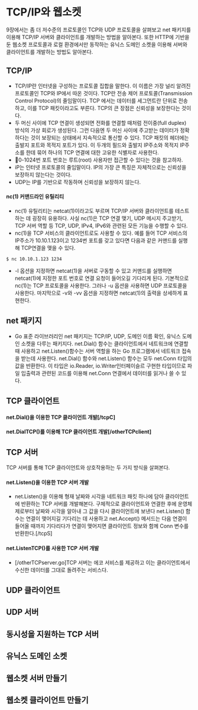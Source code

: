 # TCP/IP와 웹소켓
9장에서는 좀 더 저수준의 프로토콜인 TCP와 UDP 프로토콜을 살펴보고 net 패키지를 이용해 TCP/IP 서버와 클라이언트를 개발하는 방법을 알아본다. 또한 HTTP에 기반을 둔 웹소켓 프로토콜과 로컬 환경에서만 동작하는 유닉스 도메인 소켓을 이용해 서버와 클라이언트를 개발하는 방법도 알아본다.

## TCP/IP
- TCP/IP란 인터넷을 구성하는 프로토콜 집합을 말한다. 이 이름은 가장 널리 알려진 프로토콜인 TCP와 IP에서 따온 것이다. TCP란 전송 제어 프로토콜(Transmission Control Protocol)의 줄임말이다. TCP 에서는 데이터를 세그먼트란 단위로 전송하고, 이를 TCP 패킷이라고도 부른다. TCP의 큰 장점은 신뢰성을 보장한다는 것이다.
- 두 머신 사이에 TCP 연결이 생성되면 전화를 연결할 때처럼 전이중(full duplex) 방식의 가상 회로가 생성된다. 그런 다음엔 두 머신 사이에 주고받는 데이터가 정확하다는 것이 보장되는 상태에서 지속적으로 통신할 수 있다. TCP 패킷의 헤더에는 출발지 포트와 목적지 포트가 있다. 이 두개의 필드와 출발지 IP주소와 목적지 IP주소를 한데 묶어 하나의 TCP 연결에 대한 고유한 식별자로 사용한다.
- 🙌0-1024번 포트 번호는 루트(root) 사용자만 접근할 수 있다는 것을 참고하자.
- iP는 인터넷 프로토콜의 줄임말이다. IP의 가장 큰 특징은 자체적으로는 신뢰성을 보장하지 않는다는 것이다. 
- UDP는 IP를 기반으로 작동하며 신뢰성을 보장하지 않는다. 
#### nc(1) 커맨드라인 유틸리티
-  nc(1) 유틸리티는 netcat(1)이라고도 부르며 TCP/IP 서버와 클라이언트를 테스트하는 데 굉장히 유용하다. 사실 nc(1)은 TCP 연결 맺기, UDP 메시지 주고받기, TCP 서버 역할 등 TCP, UDP, IPv4, IPv6와 관련된 모든 기능을 수행할 수 있다.
- nc(1)을 TCP 서비스의 클라이언트로도 사용할 수 있다. 예를 들어 TCP 서비스의 IP주소가 10.10.1.123이고 1234번 포트를 갖고 있다면 다음과 같은 커맨드를 실행해 TCP연결을 맺을 수 있다.
```
$ nc 10.10.1.123 1234
```
- -l 옵션을 지정하면 netcat(1)을 서버로 구동할 수 있고 커맨드를 실행하면 netcat(1)에 지정한 포트 번호로 연결 요청이 들어오길 기다리게 된다. 기본적으로 nc(1)는 TCP 프로토콜을 사용한다. 그러나 -u 옵션을 사용하면 UDP 프로토콜을 사용한다. 마지막으로 -v와 -vv 옵션을 지정하면 netcat(1)의 출력을 상세하게 표현한다.

## net 패키지
- Go 표준 라이브러리인 net 패키지는 TCP/IP, UDP, 도메인 이름 확인, 유닉스 도메인 소켓을 다루는 패키지다. net.Dial() 함수는 클라이언트에서 네트워크에 연결할 때 사용하고 net.Listen()함수는 서버 역할을 하는 Go 프로그램에서 네트워크 접속을 받는데 사용한다. net.Dial() 함수와 net.Listen() 함수는 모두 net.Conn 타입의 값을 반환한다. 이 타입은 io.Reader, io.Writer인터페이슬르 구현한 타입이므로 파일 입출력과 관련된 코드를 이용해 net.Conn 연결에서 데이터를 읽거나 쓸 수 있다. 


## TCP 클라이언트
#### net.Dial()을 이용한 TCP 클라이언트 개발[/tcpC]
#### net.DialTCP()를 이용해 TCP 클라이언트 개발[/otherTCPclient]

## TCP 서버
TCP 서버를 통해 TCP 클라이언트와 상호작용하는 두 가지 방식을 살펴본다.
#### net.Listen()을 이용한 TCP 서버 개발
- net.Listen()을 이용해 형재 날짜와 시각을 네트워크 패킷 하나에 담아 클라이언트에 반환하는 TCP 서버를 개발해본다. 구체적으로 클라이언트와 연결한 후에 운영체제로부터 날짜와 시각을 알아내 그 값을 다시 클라이언트에 보낸다 net.Listen() 함수는 연결이 맺어지길 기다리는 데 사용하고 net.Accept() 메서드는 다음 연결이 들어올 때까지 기다리다가 연결이 맺어지면 클라이언트 정보와 함께 Conn 변수를 반환한다.[/tcpS]
#### net.ListenTCP()를 사용한 TCP 서버 개발
- [/otherTCPserver.go]TCP 서버는 에코 서비스를 제공하고 이는 클라이언트에서 수신한 데이터를 그대로 돌려주는 서비스다.

## UDP 클라이언트

## UDP 서버

## 동시성을 지원하는 TCP 서버

## 유닉스 도메인 소켓

## 웹소켓 서버 만들기

## 웹소켓 클라이언트 만들기


